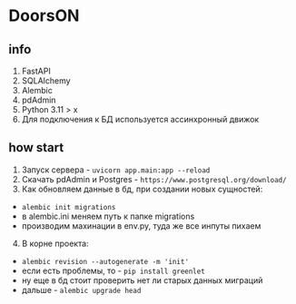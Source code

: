 # DoorsON

## info 

1. FastAPI
2. SQLAlchemy
3. Alembic 
4. pdAdmin 
5. Python 3.11 > x 
6. Для подключения к БД используется ассинхронный движок 

## how start 
1. Запуск сервера - ``uvicorn app.main:app --reload``
2. Скачать pdAdmin и Postgres - ``https://www.postgresql.org/download/``
3. Как обновляем данные в бд, при создании новых сущностей:
- ``alembic init migrations ``
- в alembic.ini меняем путь к папке migrations
- производим махинации в env.py, туда же все инпуты пихаем
4. В корне проекта: 
- ``alembic revision --autogenerate -m 'init'``
- если есть проблемы, то - ``pip install greenlet``
- ну еще в бд стоит проверить нет ли старых данных миграций 
- дальше - ``alembic upgrade head``
